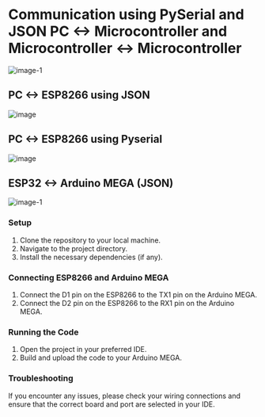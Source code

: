 # Communication using PySerial and JSON PC <-> Microcontroller and Microcontroller <-> Microcontroller
![image-1](https://github.com/Pana1v/serial/assets/63401208/37ca8318-e71b-43b3-809c-fec93fe98d80)

## PC <-> ESP8266 using JSON
![image](https://github.com/Pana1v/serial/assets/63401208/73b58804-774d-496a-95a6-e9dd493b238c)

## PC <-> ESP8266 using Pyserial
![image](https://github.com/Pana1v/serial/assets/63401208/026f40b1-e201-470c-b9d9-f0d790a21e4c)

## ESP32 <-> Arduino MEGA (JSON)
![image-1](https://github.com/Pana1v/serial/assets/63401208/0da445de-ffc1-43c6-8c6d-6af2c408900c)

### Setup

1. Clone the repository to your local machine.
2. Navigate to the project directory.
3. Install the necessary dependencies (if any).
   

### Connecting ESP8266 and Arduino MEGA

1. Connect the D1 pin on the ESP8266 to the TX1 pin on the Arduino MEGA.
2. Connect the D2 pin on the ESP8266 to the RX1 pin on the Arduino MEGA.

### Running the Code

1. Open the project in your preferred IDE.
2. Build and upload the code to your Arduino MEGA.

### Troubleshooting

If you encounter any issues, please check your wiring connections and ensure that the correct board and port are selected in your IDE.
